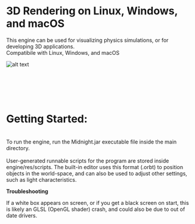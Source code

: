 # 3D Rendering on Linux, Windows, and macOS
This engine can be used for visualizing physics simulations, or for developing 3D applications.
<br />Compatibile with Linux, Windows, and macOS <br />

![alt text](https://github.com/jimdox/DeltaV/blob/master/engine/res/splash.png)

<br />
<br />
<br />
<br />

# Getting Started:

<br />
To run the engine, run the Midnight.jar executable file inside the main directory.
<br />
<br />
User-generated runnable scripts for the program are stored inside engine/res/scripts. 
The built-in editor uses this format (.orbt) to position objects in the world-space, and can also be used to adjust other settings, such as light characteristics.





<br />

**Troubleshooting** 


  If a white box appears on screen, or if you get a black screen on start, this is likely an GLSL (OpenGL shader) crash, and could also be due to out of date drivers.
